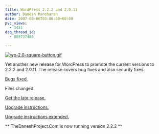 ```yaml
---
title: WordPress 2.2.2 and 2.0.11
author: Danesh Manoharan
date: 2007-08-06T03:06:08+00:00
pvc_views:
  - 1451
dsq_thread_id:
  - 889737483

---
```

[![wp-2.0-square-button.gif][1]][2]

Yet another new release for WordPress to promote the current versions to 2.2.2 and 2.0.11. The release covers bug fixes and also security fixes.

[Bugs fixed.][3]

Files changed. 

[Get the late release.][4]

[Upgrade instructions.][5]

[Upgrade instructions extended.][6]

\*\* TheDaneshProject.Com is now running version 2.2.2 \*\*

 [1]: /wp-content/uploads/2007/02/wp-20-square-button.gif
 [2]: /wp-content/uploads/2007/02/wp-20-square-button.gif "wp-2.0-square-button.gif"
 [3]: http://trac.wordpress.org/query?status=closed&milestone=2.2.2
 [4]: http://wordpress.org/download/
 [5]: http://codex.wordpress.org/Upgrading_WordPress
 [6]: http://codex.wordpress.org/Upgrading_WordPress_Extended